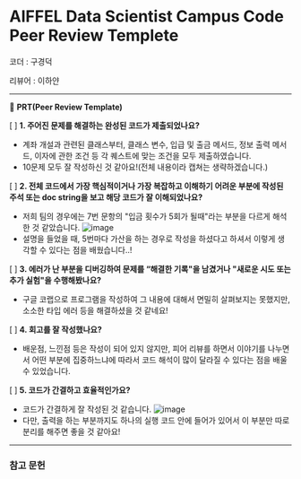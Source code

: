 # AIFFEL Data Scientist Campus Code Peer Review Templete

코더 : 구경덕

리뷰어 : 이하얀

---

🔑 **PRT(Peer Review Template)**

[ ]  **1. 주어진 문제를 해결하는 완성된 코드가 제출되었나요?**
- 계좌 개설과 관련된 클래스부터, 클래스 변수, 입급 및 출금 메서드, 정보 출력 메서드, 이자에 관한 조건 등 각 퀘스트에 맞는 조건을 모두 제출하였습니다.
- 10문제 모두 잘 작성하신 것 같아요!(전체 내용이라 캡쳐는 생략하겠습니다.)
    
[ ]  **2. 전체 코드에서 가장 핵심적이거나 가장 복잡하고 이해하기 어려운 부분에 작성된 
	주석 또는 doc string을 보고 해당 코드가 잘 이해되었나요?**
- 저희 팀의 경우에는 7번 문항의 "입금 횟수가 5회가 될때"라는 부분을 다르게 해석한 것 같았습니다.
![image](https://github.com/user-attachments/assets/bcb60af5-6ee1-43a0-b852-e011284f8fac)
- 설명을 들었을 때, 5번마다 가산을 하는 경우로 작성을 하셨다고 하셔서 이렇게 생각할 수 있다는 점을 배웠습니다..!
        
[ ]  **3. 에러가 난 부분을 디버깅하여 문제를 “해결한 기록"을 남겼거나 "새로운 시도 
또는 추가 실험"을 수행해봤나요?**
- 구글 코랩으로 프로그램을 작성하여 그 내용에 대해서 면밀히 살펴보지는 못했지만, 소소한 타입 에러 등을 해결하셨을 것 같네요!
        
[ ]  **4. 회고를 잘 작성했나요?**
- 배운점, 느낀점 등은 작성이 되어 있지 않지만, 피어 리뷰를 하면서 이야기를 나누면서 어떤 부분에 집중하느냐에 따라서 코드 해석이 많이 달라질 수 있다는 점을 배울 수 있었습니다.

[ ]  **5. 코드가 간결하고 효율적인가요?**
- 코드가 간결하게 잘 작성된 것 같습니다.
![image](https://github.com/user-attachments/assets/f2d8d518-1501-4519-aeb8-3fbc5b77a5ad)
- 다만, 출력을 하는 부분까지도 하나의 실행 코드 안에 들어가 있어서 이 부분만 따로 분리를 해주면 좋을 것 같아요!

---
### 참고 문헌